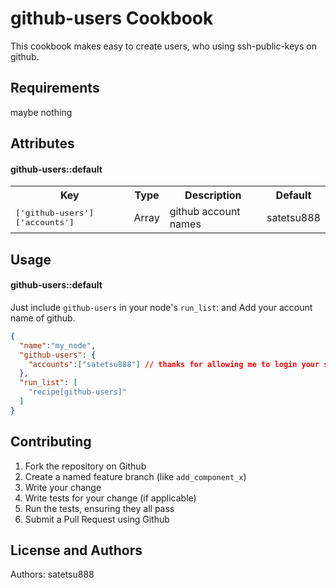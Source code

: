 github-users Cookbook
=====================
This cookbook makes easy to create users, who using ssh-public-keys on github.

Requirements
------------
maybe nothing

Attributes
----------

#### github-users::default
<table>
  <tr>
    <th>Key</th>
    <th>Type</th>
    <th>Description</th>
    <th>Default</th>
  </tr>
  <tr>
    <td><tt>['github-users']['accounts']</tt></td>
    <td>Array</td>
    <td>github account names</td>
    <td>satetsu888</td>
  </tr>
</table>

Usage
-----

#### github-users::default

Just include `github-users` in your node's `run_list`:
and Add your account name of github.

```json
{
  "name":"my_node",
  "github-users": {
    "accounts":["satetsu888"] // thanks for allowing me to login your servers :p
  },
  "run_list": [
    "recipe[github-users]"
  ]
}
```

Contributing
------------

1. Fork the repository on Github
2. Create a named feature branch (like `add_component_x`)
3. Write your change
4. Write tests for your change (if applicable)
5. Run the tests, ensuring they all pass
6. Submit a Pull Request using Github

License and Authors
-------------------

Authors: satetsu888
